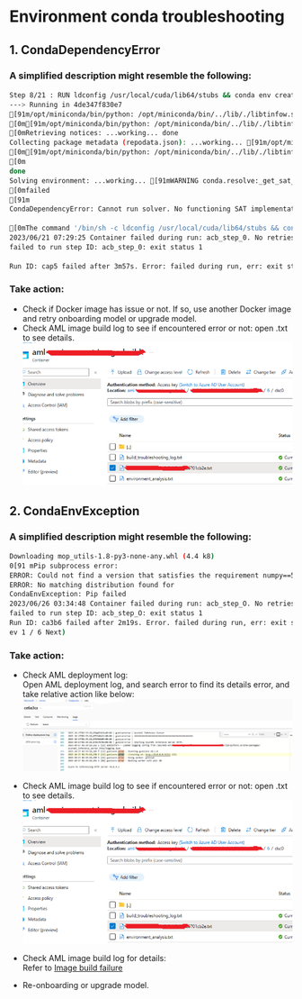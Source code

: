 # Environment conda troubleshooting

## 1. CondaDependencyError
### A simplified description might resemble the following:
```bash
Step 8/21 : RUN ldconfig /usr/local/cuda/lib64/stubs && conda env create -p /azureml-envs/azureml_e57c376e843ed0524af2f71285901817 -f azureml-environment-setup/mutated_conda_dependencies.yml && rm -rf "$HOME/.cache/pip" && conda clean -aqy && CONDA_ROOT_DIR=$(conda info --root) && rm -rf "$CONDA_ROOT_DIR/pkgs" && find "$CONDA_ROOT_DIR" -type d -name __pycache__ -exec rm -rf {} + && ldconfig
---> Running in 4de347f830e7
[91m/opt/miniconda/bin/python: /opt/miniconda/bin/../lib/./libtinfow.so.6: no version information available (required by /opt/miniconda/bin/../lib/libpypy3-c.so)
[0m[91m/opt/miniconda/bin/python: /opt/miniconda/bin/../lib/./libtinfow.so.6: no version information available (required by /opt/miniconda/bin/../lib/libpypy3-c.so)
[0mRetrieving notices: ...working... done
Collecting package metadata (repodata.json): ...working... [91m/opt/miniconda/bin/python: /opt/miniconda/bin/../lib/./libtinfow.so.6: no version information available (required by /opt/miniconda/bin/../lib/libpypy3-c.so)
[0m[91m/opt/miniconda/bin/python: /opt/miniconda/bin/../lib/./libtinfow.so.6: no version information available (required by /opt/miniconda/bin/../lib/libpypy3-c.so)
[0m
done
Solving environment: ...working... [91mWARNING conda.resolve:_get_sat_solver_cls(70): Could not run SAT solver through interface 'pycosat'.
[0mfailed
[91m
CondaDependencyError: Cannot run solver. No functioning SAT implementations available.

[0mThe command '/bin/sh -c ldconfig /usr/local/cuda/lib64/stubs && conda env create -p /azureml-envs/azureml_e57c376e843ed0524af2f71285901817 -f azureml-environment-setup/mutated_conda_dependencies.yml && rm -rf "$HOME/.cache/pip" && conda clean -aqy && CONDA_ROOT_DIR=$(conda info --root) && rm -rf "$CONDA_ROOT_DIR/pkgs" && find "$CONDA_ROOT_DIR" -type d -name __pycache__ -exec rm -rf {} + && ldconfig' returned a non-zero code: 1
2023/06/21 07:29:25 Container failed during run: acb_step_0. No retries remaining.
failed to run step ID: acb_step_0: exit status 1

Run ID: cap5 failed after 3m57s. Error: failed during run, err: exit status 1
```

### Take action:
- Check if Docker image has issue or not. If so, use another Docker image and retry onboarding model or upgrade model.
- Check AML image build log to see if encountered error or not: open <uuid>.txt to see details.
![img.png](images/amlBuildImageLog.png) 

## 2. CondaEnvException
### A simplified description might resemble the following:
```bash
Downloading mop_utils-1.8-py3-none-any.whl (4.4 k8) 
0[91 mPip subprocess error: 
ERROR: Could not find a version that satisfies the requirement numpy==5.22.0 (from versions: 1.3.O, 1.4.1, l.s.o, 1.5.1, 1.6.C 
ERROR: No matching distribution found for 
CondaEnvException: Pip failed 
2023/06/26 03:34:48 Container failed during run: acb_step_O. No retries remaining. 
failed to run step ID: acb_step_O: exit status 1 
Run ID: ca3b6 failed after 2m19s. Error. failed during run, err: exit status 1 
ev 1 / 6 Next) 
```

### Take action:
- Check AML deployment log:   
    Open AML deployment log, and search error to find its details error, and take relative action like below:  
    ![img.png](images/searchDeploymentLog.png)
 
- Check AML image build log to see if encountered error or not: open <uuid>.txt to see details.
![img.png](images/amlBuildImageLog.png)  
 
- Check AML image build log for details:   
   Refer to [Image build failure](https://learn.microsoft.com/en-us/azure/machine-learning/how-to-troubleshoot-online-endpoints?view=azureml-api-2&tabs=python#error-imagebuildfailure)  
- Re-onboarding or upgrade model.

